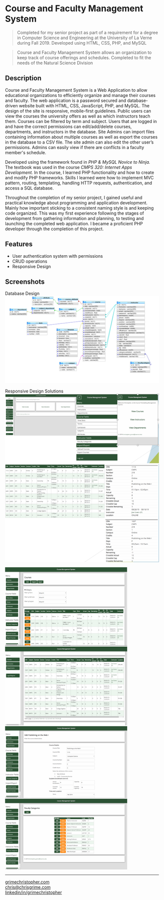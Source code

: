 # Course and Faculty Management System

> Completed for my senior project as part of a requirement for a degree in Computer Science and Engineering at the University of La Verne during Fall 2019. Developed using HTML, CSS, PHP, and MySQL

> Course and Faculty Management System allows an organization to keep track of course offerings and schedules. Completed to fit the needs of the Natural Science Division

## Description

Course and Faculty Management System is a Web Application to allow educational organizations to efficiently organize and manage their courses and faculty. The web application is a password secured and database-driven website built with HTML, CSS, JavaScript, PHP, and MySQL. The design of the site is responsive, mobile-first guidelines. Public users can view the courses the university offers as well as which instructors teach them. Courses can be filtered by term and subject. Users that are logged in and have the correct permissions can edit/add/delete courses, departments, and instructors in the database. Site Admins can import files containing information about multiple courses as well as export the courses in the database to a CSV file. The site admin can also edit the other user’s permissions. Admins can easily view if there are conflicts in a faculty member's schedule. 

Developed using the framework found in *PHP & MySQL Novice to Ninja.* The textbook was used in the course *CMPS 320: Internet Apps Development.* In the course, I learned PHP functionality and how to create and modify PHP frameworks. Skills I learned were how to implement MVC pattern, routing, templating, handling HTTP requests, authentication, and access a SQL database. 

Throughout the completion of my senior project, I gained useful and practical knowledge about programming and application development. Mainly how important sticking to a consistent naming style is and keeping code organized. This was my first experience following the stages of development from gathering information and planning, to testing and launching the completed web application. I became a proficient PHP developer through the completion of this project.

## Features

- User authentication system with permissions
- CRUD operations 
- Responsive Design

## Screenshots

Database Design
<img src="screenshots/cms-database.png" alt="Database Design"/>

Responsive Design Solutions
<img src="screenshots/cms-responsivemenu.png" alt="Responsive Menu"/>
<img src="screenshots/cms-responsivetables.png" alt="Responsive Table"/>

<img src="screenshots/cms-loggedin.png" alt="Courses Page" width="400" /><img src="screenshots/cms-loggedout.png" alt="Courses Page" width="400" /><img src="screenshots/cms-editcourse.png" alt="Edit Course Page" width="400" /><img src="screenshots/cms-facultycat.png" alt="Faculty Categories Page" width="400" />

---

[grimechristopher.com](https://grimechristopher.com)  
[chris@chrisgrime.com](mailto:chris@chrisgrime.com)  
[linkedin/in/grimechristopher](https://linkedin/in/grimechristopher)  

